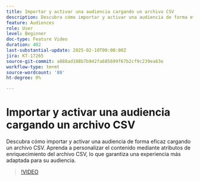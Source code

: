 ```yaml
---
title: Importar y activar una audiencia cargando un archivo CSV
description: Descubra cómo importar y activar una audiencia de forma eficaz cargando un archivo CSV. Aprenda a personalizar el contenido mediante atributos de enriquecimiento del archivo CSV, lo que garantiza una experiencia más adaptada para su audiencia.
feature: Audiences
role: User
level: Beginner
doc-type: Feature Video
duration: 402
last-substantial-update: 2025-02-10T00:00:00Z
jira: KT-17265
source-git-commit: a888ad108b7b942fa685699f67b2cf9c239ea63e
workflow-type: tm+mt
source-wordcount: '88'
ht-degree: 0%

---
```



# Importar y activar una audiencia cargando un archivo CSV

Descubra cómo importar y activar una audiencia de forma eficaz cargando un archivo CSV. Aprenda a personalizar el contenido mediante atributos de enriquecimiento del archivo CSV, lo que garantiza una experiencia más adaptada para su audiencia.

>[!VIDEO](https://video.tv.adobe.com/v/3444298/?learn=on&enablevpops)
